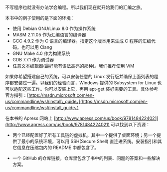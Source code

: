不写程序也就没有办法学会编程。所以我们现在就开始我们的汇编之旅。

本书中的例子使用的是下面的环境：

* 使用 Debian GNU/Linux 8.0 作为操作系统
* MASM 2.11.05 作为汇编语言的编译器
* GCC 4.9.2 作为 C 语言的编译器。指定这个版本用来生成 C 程序的汇编代码。也可以用 Clang
* GNU Make 4.0 作为构建系统
* GDB 7.7.1 作为调试器
* 任意文本编辑器\(最好能有语法高亮的那种\)。我们推荐使用 ViM

如果你希望搭建自己的系统，可以安装任意的 Linux 发行版并确保上面列表的程序都安装过一遍。以我们的经验而言，Windows 提供的 Subsystem for Linux 也可以适配这些工作。你可以安装上它，再用 apt-get 装好需要的工具。具体参考官方指引：[https://msdn.microsoft.com/en-us/commandline/wsl/install\_guide。](https://msdn.microsoft.com/en-us/commandline/wsl/install_guide。)  


在本书的 Apress 网站上 [http://www.apress.com/us/book/9781484224021](http://www.apress.com/us/book/9781484224021) 可以找到以下资源：

* 两个已经配置好了所有工具链的虚拟机。其中一个提供了桌面环境；另一个提供了最小的系统环境，可以用 SSH\(Secure Shell\) 直连进系统。安装指引和其它信息在压缩包内的 README 中都包含了。

* 一个 GitHub 的仓库链接，仓库里包含了书中的列表、问题的答案和一些解决方案。



